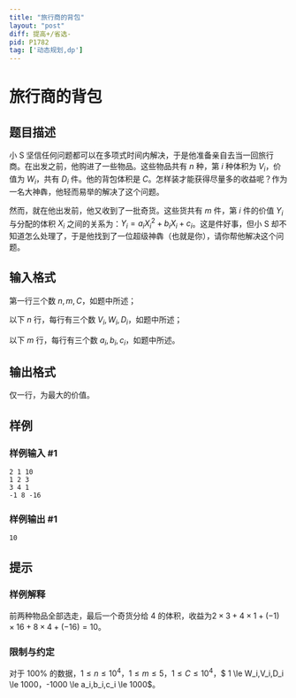 ```yaml
---
title: "旅行商的背包"
layout: "post"
diff: 提高+/省选-
pid: P1782
tag: ['动态规划,dp']
---
```

# 旅行商的背包
## 题目描述

小 S 坚信任何问题都可以在多项式时间内解决，于是他准备亲自去当一回旅行商。在出发之前，他购进了一些物品。这些物品共有 $n$ 种，第 $i$ 种体积为 $V_i$，价值为 $W_i$，共有 $D_i$ 件。他的背包体积是 $C$。怎样装才能获得尽量多的收益呢？作为一名大神犇，他轻而易举的解决了这个问题。  

然而，就在他出发前，他又收到了一批奇货。这些货共有 $m$ 件，第 $i$ 件的价值 $Y_i$ 与分配的体积 $X_i$ 之间的关系为：$Y_i=a_iX_i^2+b_iX_i+c_i$。这是件好事，但小 S 却不知道怎么处理了，于是他找到了一位超级神犇（也就是你），请你帮他解决这个问题。
## 输入格式

第一行三个数 $n,m,C$，如题中所述；  

以下 $n$ 行，每行有三个数 $V_i,W_i,D_i$，如题中所述；  

以下 $m$ 行，每行有三个数 $a_i,b_i,c_i$，如题中所述。
## 输出格式

仅一行，为最大的价值。

## 样例

### 样例输入 #1
```
2 1 10
1 2 3
3 4 1
-1 8 -16
```
### 样例输出 #1
```
10
```
## 提示

### 样例解释

前两种物品全部选走，最后一个奇货分给 $4$ 的体积，收益为$2 \times 3+4 \times 1+(-1) \times 16+8 \times 4+(-16)=10$。

### 限制与约定

对于 $100\%$ 的数据，$1 \le n \le 10^4$，$1 \le m \le 5$，$1 \le C \le 10^4$，$
1 \le W_i,V_i,D_i \le 1000$，$-1000 \le a_i,b_i,c_i \le 1000$。
